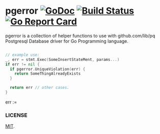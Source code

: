# pgerror [![GoDoc](https://img.shields.io/badge/godoc-reference-blue.svg?style=flat-square)](https://godoc.org/github.com/omeid/pgerror)  [![Build Status](https://travis-ci.org/omeid/pgerror.svg?branch=master)](https://travis-ci.org/omeid/pgerror) [![Go Report Card](https://goreportcard.com/badge/github.com/omeid/pgerror)](https://goreportcard.com/report/github.com/omeid/pgerror)

pgerror is a collection of helper functions to use with github.com/lib/pq Postgresql Database driver for Go Programming language.


```go

// example use:
_, err = stmt.Exec(SomeInsertStateMent, params...)
if err != nil {
  if pgerror.UniqueViolation(err) {
    return SomeThingAlreadyExists
  }

  return err // other cases.
}

```

err := 
### LICENSE
  [MIT](LICENSE).
